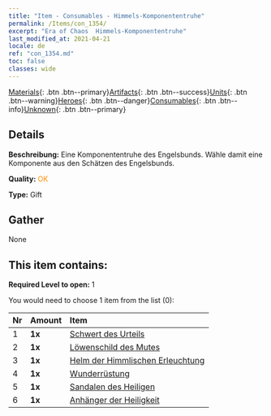 ```yaml
---
title: "Item - Consumables - Himmels-Komponententruhe"
permalink: /Items/con_1354/
excerpt: "Era of Chaos  Himmels-Komponententruhe"
last_modified_at: 2021-04-21
locale: de
ref: "con_1354.md"
toc: false
classes: wide
---
```

 [Materials](/de/Items/){: .btn .btn--primary}[Artifacts](/de/Items/Artifacts/){: .btn .btn--success}[Units](/de/Items/Units/){: .btn .btn--warning}[Heroes](/de/Items/Heroes/){: .btn .btn--danger}[Consumables](/de/Items/Consumables/){: .btn .btn--info}[Unknown](/de/Items/Unknown/){: .btn .btn--primary}

## Details
 **Beschreibung:** Eine Komponententruhe des Engelsbunds. Wähle damit eine Komponente aus den Schätzen des Engelsbunds.

 **Quality:** <span style="color: #FF8C00">OK</span>

 **Type:** Gift

## Gather

  None

## This item contains:

 **Required Level to open:** 1

 You would need to choose 1 item from the list (0):

  | Nr | Amount |     Item    |
  |:---|:-------|:------------|
  | 1 |  **1x** | [Schwert des Urteils](/de/Items/art_150/) |  | 
  | 2 |  **1x** | [Löwenschild des Mutes](/de/Items/art_151/) |  | 
  | 3 |  **1x** | [Helm der Himmlischen Erleuchtung](/de/Items/art_152/) |  | 
  | 4 |  **1x** | [Wunderrüstung](/de/Items/art_153/) |  | 
  | 5 |  **1x** | [Sandalen des Heiligen](/de/Items/art_154/) |  | 
  | 6 |  **1x** | [Anhänger der Heiligkeit](/de/Items/art_155/) |  | 
